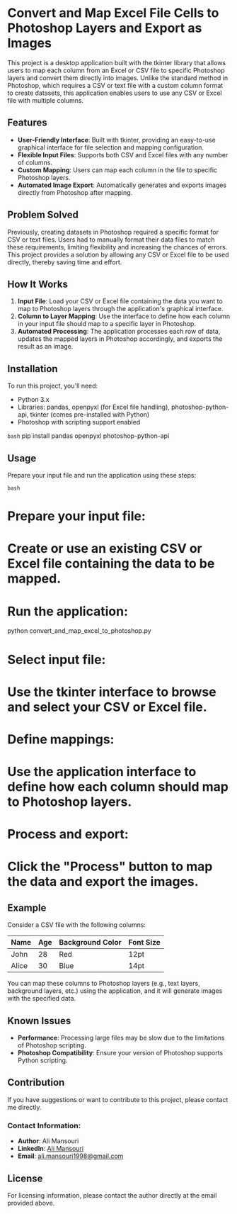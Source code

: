 # Convert and Map Excel File Cells to Photoshop Layers and Export as Images

This project is a desktop application built with the tkinter library that allows users to map each column from an Excel or CSV file to specific Photoshop layers and convert them directly into images. Unlike the standard method in Photoshop, which requires a CSV or text file with a custom column format to create datasets, this application enables users to use any CSV or Excel file with multiple columns.

## Features

- **User-Friendly Interface**: Built with tkinter, providing an easy-to-use graphical interface for file selection and mapping configuration.
- **Flexible Input Files**: Supports both CSV and Excel files with any number of columns.
- **Custom Mapping**: Users can map each column in the file to specific Photoshop layers.
- **Automated Image Export**: Automatically generates and exports images directly from Photoshop after mapping.

## Problem Solved

Previously, creating datasets in Photoshop required a specific format for CSV or text files. Users had to manually format their data files to match these requirements, limiting flexibility and increasing the chances of errors. This project provides a solution by allowing any CSV or Excel file to be used directly, thereby saving time and effort.

## How It Works

1. **Input File**: Load your CSV or Excel file containing the data you want to map to Photoshop layers through the application's graphical interface.
2. **Column to Layer Mapping**: Use the interface to define how each column in your input file should map to a specific layer in Photoshop.
3. **Automated Processing**: The application processes each row of data, updates the mapped layers in Photoshop accordingly, and exports the result as an image.

## Installation

To run this project, you'll need:
- Python 3.x
- Libraries: pandas, openpyxl (for Excel file handling), photoshop-python-api, tkinter (comes pre-installed with Python)
- Photoshop with scripting support enabled

```bash```
pip install pandas openpyxl photoshop-python-api

## Usage

Prepare your input file and run the application using these steps:

```bash```
# Prepare your input file:
# Create or use an existing CSV or Excel file containing the data to be mapped.

# Run the application:
python convert_and_map_excel_to_photoshop.py

# Select input file:
# Use the tkinter interface to browse and select your CSV or Excel file.

# Define mappings:
# Use the application interface to define how each column should map to Photoshop layers.

# Process and export:
# Click the "Process" button to map the data and export the images.

## Example

Consider a CSV file with the following columns:

| Name  | Age | Background Color | Font Size |
|-------|-----|------------------|-----------|
| John  | 28  | Red              | 12pt      |
| Alice | 30  | Blue             | 14pt      |

You can map these columns to Photoshop layers (e.g., text layers, background layers, etc.) using the application, and it will generate images with the specified data.

## Known Issues

- **Performance**: Processing large files may be slow due to the limitations of Photoshop scripting.
- **Photoshop Compatibility**: Ensure your version of Photoshop supports Python scripting.

## Contribution

If you have suggestions or want to contribute to this project, please contact me directly.

### Contact Information:

- **Author**: Ali Mansouri
- **LinkedIn**: [Ali Mansouri](https://www.linkedin.com/in/ali-mansouri-a7984215b/)
- **Email**: [ali.mansouri1998@gmail.com](mailto:ali.mansouri1998@gmail.com)

## License

For licensing information, please contact the author directly at the email provided above.